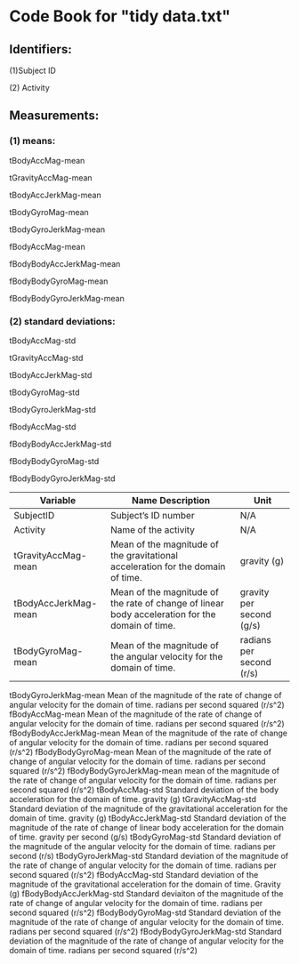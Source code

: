  # Code Book for "tidy data.txt"

## Identifiers:

(1)Subject ID

(2) Activity



## Measurements:

### (1) means:
tBodyAccMag-mean

tGravityAccMag-mean

tBodyAccJerkMag-mean

tBodyGyroMag-mean

tBodyGyroJerkMag-mean

fBodyAccMag-mean

fBodyBodyAccJerkMag-mean

fBodyBodyGyroMag-mean

fBodyBodyGyroJerkMag-mean


### (2) standard deviations:

tBodyAccMag-std

tGravityAccMag-std

tBodyAccJerkMag-std

tBodyGyroMag-std

tBodyGyroJerkMag-std

fBodyAccMag-std

fBodyBodyAccJerkMag-std

fBodyBodyGyroMag-std

fBodyBodyGyroJerkMag-std


| Variable | Name	Description |	Unit |
| --- | --- | ---|
| SubjectID	| Subject’s ID number | N/A |
| Activity	| Name of the activity	| N/A |
| tGravityAccMag-mean |	Mean of the magnitude of the gravitational acceleration for the domain of time. |	gravity (g) |
|tBodyAccJerkMag-mean |	Mean of the magnitude of the rate of change of linear body acceleration for the domain of time. |	gravity per second (g/s) |
| tBodyGyroMag-mean	| Mean of the magnitude of the angular velocity for the domain of time.	| radians per second (r/s) |
tBodyGyroJerkMag-mean	Mean of the magnitude of the rate of change of angular velocity for the domain of time.	radians per second squared (r/s^2)
fBodyAccMag-mean	Mean of the magnitude of the rate of change of angular velocity for the domain of time.	radians per second squared (r/s^2)
fBodyBodyAccJerkMag-mean	Mean of the magnitude of the rate of change of angular velocity for the domain of time.	radians per second squared (r/s^2)
fBodyBodyGyroMag-mean	Mean of the magnitude of the rate of change of angular velocity for the domain of time.	radians per second squared (r/s^2)
fBodyBodyGyroJerkMag-mean	mean of the magnitude of the rate of change of angular velocity for the domain of time.	radians per second squared (r/s^2)
tBodyAccMag-std	Standard deviation of the body acceleration for the domain of time.	gravity (g)
tGravityAccMag-std	Standard deviation of the magnitude of the gravitational acceleration for the domain of time.	gravity (g)
tBodyAccJerkMag-std	Standard deviation of the magnitude of the rate of change of linear body acceleration for the domain of time.	gravity per second (g/s)
tBodyGyroMag-std	Standard deviation of the magnitude of the angular velocity for the domain of time.	radians per second (r/s)
tBodyGyroJerkMag-std	Standard deviation of the magnitude of the rate of change of angular velocity for the domain of time.	radians per second squared (r/s^2)
fBodyAccMag-std	Standard deviation of the magnitude of the gravitational acceleration for the domain of time.	Gravity (g)
fBodyBodyAccJerkMag-std	Standard deviaiton of the magnitude of the rate of change of angular velocity for the domain of time.	radians per second squared (r/s^2)
fBodyBodyGyroMag-std	Standard deviation of the magnitude of the rate of change of angular velocity for the domain of time.	radians per second squared (r/s^2)
fBodyBodyGyroJerkMag-std	Standard deviation of the magnitude of the rate of change of angular velocity for the domain of time.	radians per second squared (r/s^2)
